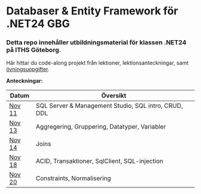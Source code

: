 # Databaser & Entity Framework för .NET24 GBG

### Detta repo innehåller utbildningsmaterial för klassen .NET24 på ITHS Göteborg.

Här hittar du code-along projekt från lektioner, lektionsanteckningar, samt [övningsuppgifter](https://github.com/everyloop/NET24-Databases/blob/master/Exercises/Exercises.md).

**Anteckningar:**

| Datum           | Översikt                                                       |
|-----------------|----------------------------------------------------------------|
| [Nov 11][Nov11] | SQL Server & Management Studio, SQL intro, CRUD, DDL           |
| [Nov 13][Nov13] | Aggregering, Gruppering, Datatyper, Variabler                  |
| [Nov 14][Nov14] | Joins                                                          |
| [Nov 18][Nov18] | ACID, Transaktioner, SqlClient, SQL-injection                  |
| [Nov 20][Nov20] | Constraints, Normalisering                                     |

[Nov11]: https://github.com/everyloop/NET24-Databases/blob/master/Lecture-notes/Nov11.md
[Nov13]: https://github.com/everyloop/NET24-Databases/blob/master/Lecture-notes/Nov13.md
[Nov14]: https://github.com/everyloop/NET24-Databases/blob/master/Lecture-notes/Nov14.md
[Nov18]: https://github.com/everyloop/NET24-Databases/blob/master/Lecture-notes/Nov18.md
[Nov20]: https://github.com/everyloop/NET24-Databases/blob/master/Lecture-notes/Nov20.md
